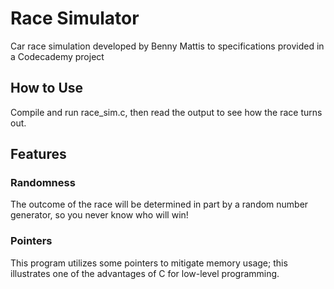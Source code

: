 # Race Simulator  

Car race simulation developed by Benny Mattis to specifications provided in a Codecademy project  

## How to Use  

Compile and run race_sim.c, then read the output to see how the race turns out.  

## Features

### Randomness  

The outcome of the race will be determined in part by a random number generator, so you never know who will win!  

### Pointers  

This program utilizes some pointers to mitigate memory usage; this illustrates one of the advantages of C for low-level programming.  
